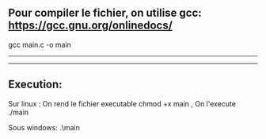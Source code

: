 Pour compiler le fichier, on utilise gcc: https://gcc.gnu.org/onlinedocs/
-----------------------------------------

gcc main.c -o main
_________________________

-------------------------
Execution:
-------------------------
Sur linux :
    On rend le fichier executable
        chmod +x main
    , On l'execute 
        ./main

Sous windows:
    .\main
